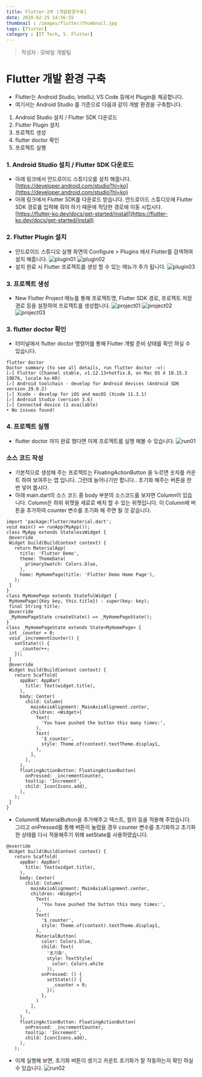 ```yaml
---
title: Flutter-2부 [개발환경구축]
date: 2020-02-25 14:56:55
thumbnail : /images/flutter/thumbnail.jpg
tags: [flutter]
category : [IT Tech, 5. Flutter]
---
```

> 작성자 : 모바일 개발팀
# Flutter 개발 환경 구축
- Flutter는 Android Studio, IntelliJ, VS Code 등에서 Plugin을 제공합니다.
- 여기서는 Android Studio 를 기준으로 다음과 같이 개발 환경을 구축합니다.
1. Android Studio 설치 / Flutter SDK 다운로드
2. Flutter Plugin 설치
3. 프로젝트 생성
4. flutter doctor 확인
5. 프로젝트 실행
### 1. Android Studio 설치 / Flutter SDK 다운로드
- 아래 링크에서 안드로이드 스튜디오를 설치 해줍니다.
[https://developer.android.com/studio?hl=ko](https://developer.android.com/studio?hl=ko)
- 아래 링크에서 Flutter SDK를 다운로드 받습니다. 안드로이드 스튜디오에 Flutter SDK 경로를 입력해 줘야 하기 때문에 적당한 경로에 이동 시킵시다.
[https://flutter-ko.dev/docs/get-started/install](https://flutter-ko.dev/docs/get-started/install)
### 2. Flutter Plugin 설치
- 안드로이드 스튜디오 실행 화면의 Configure > Plugins 에서 Flutter를 검색하여 설치 해줍니다.
![plugin01](/images/flutter/plugin01.png)
![plugin02](/images/flutter/plugin02.png)
- 설치 완료 시 Flutter 프로젝트를 생성 할 수 있는 메뉴가 추가 됩니다.
![plugin03](/images/flutter/plugin03.png)
### 3. 프로젝트 생성
- New Flutter Project 메뉴를 통해 프로젝트명, Flutter SDK 경로, 프로젝트 저장 경로 등을 설정하여 프로젝트를 생성합니다.
![project01](/images/flutter/project01.png)
![project02](/images/flutter/project02.png)
![project03](/images/flutter/project03.png)
### 3. flutter doctor 확인
- 터미널에서 flutter doctor 명령어를 통해 Flutter 개발 준비 상태를 확인 하실 수 있습니다.
```
flutter doctor
Doctor summary (to see all details, run flutter doctor -v):
[✓] Flutter (Channel stable, v1.12.13+hotfix.8, on Mac OS X 10.15.3 19D76, locale ko-KR)
[✓] Android toolchain - develop for Android devices (Android SDK version 29.0.2)
[✓] Xcode - develop for iOS and macOS (Xcode 11.3.1)
[✓] Android Studio (version 3.6)
[✓] Connected device (1 available)
• No issues found!
```
### 4. 프로젝트 실행
- flutter doctor 까지 완료 했다면 이제 프로젝트를 실행 해볼 수 있습니다.
![run01](/images/flutter/run01.png)
### 소스 코드 작성
- 기본적으로 생성해 주는 프로젝트는 FloatingActionButton 을 누르면 숫자를 카운트 하여 보여주는 앱 입니다. 그런데 늘어나기만 합니다.. 초기화 해주는 버튼을 한번 넣어 봅시다.
- 아래 main.dart의 소스 코드 중 body 부분의 소스코드를 보자면 Column이 있습니다. Column은 하위 위젯을 세로로 배치 할 수 있는 위젯입니다. 이 Column에 버튼을 추가하여 counter 변수를 초기화 해 주면 될 것 같습니다.
```
import 'package:flutter/material.dart';
void main() => runApp(MyApp());
class MyApp extends StatelessWidget {
 @override
 Widget build(BuildContext context) {
   return MaterialApp(
     title: 'Flutter Demo',
     theme: ThemeData(
       primarySwatch: Colors.blue,
     ),
     home: MyHomePage(title: 'Flutter Demo Home Page'),
   );
 }
}
class MyHomePage extends StatefulWidget {
 MyHomePage({Key key, this.title}) : super(key: key);
 final String title;
 @override
 _MyHomePageState createState() => _MyHomePageState();
}
class _MyHomePageState extends State<MyHomePage> {
 int _counter = 0;
 void _incrementCounter() {
   setState(() {
     _counter++;
   });
 }
 @override
 Widget build(BuildContext context) {
   return Scaffold(
     appBar: AppBar(
       title: Text(widget.title),
     ),
     body: Center(
       child: Column(
         mainAxisAlignment: MainAxisAlignment.center,
         children: <Widget>[
           Text(
             'You have pushed the button this many times:',
           ),
           Text(
             '$_counter',
             style: Theme.of(context).textTheme.display1,
           ),
         ],
       ),
     ),
     floatingActionButton: FloatingActionButton(
       onPressed: _incrementCounter,
       tooltip: 'Increment',
       child: Icon(Icons.add),
     ),
   );
 }
}
```
- Column에 MaterialButton을 추가해주고 텍스트, 컬러 등을 적용해 주었습니다. 그리고 onPressed를 통해 버튼이 눌렸을 경우 counter 변수를 초기화하고 초기화 한 상태를 다시 적용해주기 위해 setState를 사용하였습니다.
```
@override
 Widget build(BuildContext context) {
   return Scaffold(
     appBar: AppBar(
       title: Text(widget.title),
     ),
     body: Center(
       child: Column(
         mainAxisAlignment: MainAxisAlignment.center,
         children: <Widget>[
           Text(
             'You have pushed the button this many times:',
           ),
           Text(
             '$_counter',
             style: Theme.of(context).textTheme.display1,
           ),
           MaterialButton(
             color: Colors.blue,
             child: Text(
               '초기화',
               style: TextStyle(
                 color: Colors.white
               )),
             onPressed: () {
               setState(() {
                 _counter = 0;
               });
             },
           )
         ],
       ),
     ),
     floatingActionButton: FloatingActionButton(
       onPressed: _incrementCounter,
       tooltip: 'Increment',
       child: Icon(Icons.add),
     ),
   );
```
- 이제 실행해 보면, 초기화 버튼이 생기고 카운트 초기화가 잘 작동하는지 확인 하실 수 있습니다.
![run02](/images/flutter/run02.png)
